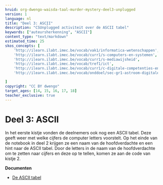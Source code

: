 ```yaml
---
hruid: org-dwengo-waisda-taal-murder-mystery-deel3-unplugged
version: 1
language: nl
title: "Deel 3: ASCII"
description: "CSUnplugged activiteit over de ASCII tabel"
keywords: ["auteursherkenning", "ASCII"]
content_type: "text/markdown"
estimated_time: 25
skos_concepts: [
    'http://ilearn.ilabt.imec.be/vocab/vak1/informatica-wetenschappen', 
    'http://ilearn.ilabt.imec.be/vocab/curr1/s-computers-en-systemen',
    'http://ilearn.ilabt.imec.be/vocab/curr1/s-mediawijsheid',
    'http://ilearn.ilabt.imec.be/vocab/tref1/ict',
    'http://ilearn.ilabt.imec.be/vocab/curr1/c-digitale-competenties-en-mediawijsheid',
    'http://ilearn.ilabt.imec.be/vocab/onddoel/sec-gr1-astroom-digitale-competenties-en-mediawijsheid-4.5',

]
copyright: "CC BY dwengo"
target_ages: [14, 15, 16, 17, 18]
teacher_exclusive: true
---
```


# Deel 3: ASCII

In het eerste kistje vonden de deelnemers ook nog een ASCII tabel. Deze geeft weer met welke cijfers de computer letters voorstelt. Op het einde van de notebook in deel 2 krijgen ze een naam van de hoofdverdachte en een hint naar de ASCII tabel. Door de letters in de naam van de hoofdverdachte om te zetten naar cijfers en deze op te tellen, komen ze aan de code van kistje 2.

**Documenten**
* [De ASCII tabel](content/ASCII_tabel_hint.pdf)